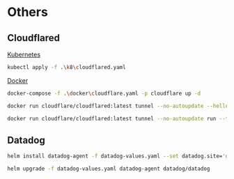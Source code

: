 # Others

## Cloudflared

[Kubernetes](cloudflared-k8.yaml)

```sh
kubectl apply -f .\k8\cloudflared.yaml
```

[Docker](cloudflare-docker.yaml)

```sh
docker-compose -f .\docker\cloudflare.yaml -p cloudflare up -d
```

```sh
docker run cloudflare/cloudflared:latest tunnel --no-autoupdate --hello-world
```

```sh
docker run cloudflare/cloudflared:latest tunnel --no-autoupdate run --token YOUR_TOKEN_HERE
```

## Datadog

```sh
helm install datadog-agent -f datadog-values.yaml --set datadog.site='datadoghq.com' --set datadog.apiKey='YOUR_API_KEY_HERE' datadog/datadog
```

```sh
helm upgrade -f datadog-values.yaml datadog-agent datadog/datadog
```
